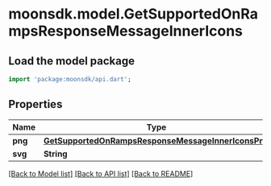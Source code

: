 # moonsdk.model.GetSupportedOnRampsResponseMessageInnerIcons

## Load the model package

```dart
import 'package:moonsdk/api.dart';
```

## Properties

| Name    | Type                                                                                                      | Description | Notes |
| ------- | --------------------------------------------------------------------------------------------------------- | ----------- | ----- |
| **png** | [**GetSupportedOnRampsResponseMessageInnerIconsPng**](getsupportedonrampsresponsemessageinnericonspng.md) |             |       |
| **svg** | **String**                                                                                                |             |       |

[\[Back to Model list\]](./#documentation-for-models) [\[Back to API list\]](./#documentation-for-api-endpoints) [\[Back to README\]](./)
